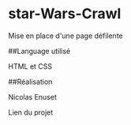 # star-Wars-Crawl

Mise en place d'une page défilente

##Language utilisé

HTML et CSS

##Réalisation

Nicolas Enuset

Lien du projet
